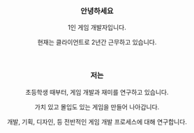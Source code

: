 <h3 align="center">
  안녕하세요
</h3>

<p align="center">
  1인 게임 개발자입니다.
</p>
<p align="center">
  현재는 클라이언트로 2년간 근무하고 있습니다.
</p>

<br/>

<h3 align="center">
  저는
</h3>

<p align="center">
  초등학생 때부터, 게임 개발과 재미를 연구하고 있습니다.
</p>
<p align="center">
  가치 있고 몰입도 있는 게임을 만들어 나아갑니다.
</p>
<p align="center">
  개발, 기획, 디자인, 등 전반적인 게임 개발 프로세스에 대해 연구합니다. 
</p>
    
